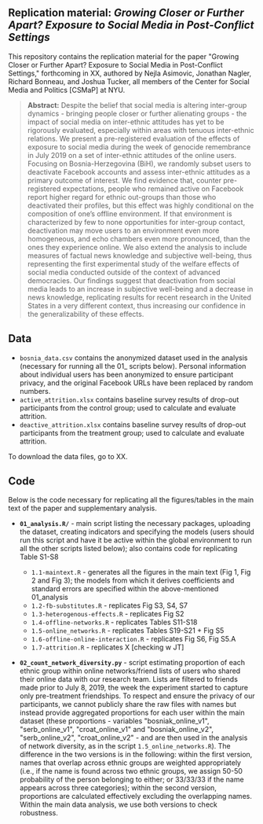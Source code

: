 Replication material: _Growing Closer or Further Apart? Exposure to Social Media in Post-Conflict Settings_
--------------

This repository contains the replication material for the paper "Growing Closer or Further Apart? Exposure to Social Media in Post-Conflict Settings," forthcoming in XX, authored by Nejla Asimovic, Jonathan Nagler, Richard Bonneau, and Joshua Tucker, all members of the Center for Social Media and Politics [CSMaP] at NYU.


> __Abstract:__
Despite the belief that social media is altering inter-group dynamics - bringing people closer or further alienating groups - the impact of social media on inter-ethnic attitudes has yet to be rigorously evaluated, especially within areas with tenuous inter-ethnic relations. We present a pre-registered evaluation of the effects of exposure to social media during the
week of genocide remembrance in July 2019 on a set of inter-ethnic attitudes of
the online users. Focusing on Bosnia-Herzegovina (BiH), we randomly subset users to deactivate
Facebook accounts and assess inter-ethnic attitudes as a primary
outcome of interest. We find evidence that, counter pre-registered expectations, people who remained active on Facebook report higher regard for ethnic out-groups than those who deactivated their profiles, but this effect was highly conditional on the composition of one’s offline environment. If that environment is characterized by few to none opportunities for inter-group contact, deactivation may move users to an environment even more homogeneous, and echo chambers even more pronounced, than the ones they experience online. We also extend the analysis to include measures of factual news knowledge and subjective well-being, thus representing the first experimental study of the welfare effects of social media conducted outside of the context of advanced democracies. Our findings suggest that deactivation from social media leads to an increase in subjective well-being and a decrease in news knowledge, replicating results for recent research in the United States in a very different context, thus increasing our confidence in the generalizability of these effects. 

## Data

- `bosnia_data.csv` contains the anonymized dataset used in the analysis (necessary for running all the 01_ scripts below). Personal information about individual users has been anonymized to ensure participant privacy, and the original Facebook URLs have been replaced by random numbers. 
- `active_attrition.xlsx` contains baseline survey results of drop-out participants from the control group; used to calculate and evaluate attrition. 
- `deactive_attrition.xlsx` contains baseline survey results of drop-out participants from the treatment group; used to calculate and evaluate attrition.  


To download the data files, go to XX.


## Code
Below is the code necessary for replicating all the figures/tables in the main text of the paper and supplementary analysis.

- **`01_analysis.R/`** - main script listing the necessary packages, uploading the dataset, creating indicators and specifying the models (users should run this script and have it be active within the global environment to run all the other scripts listed below); also contains code for replicating Table S1-S8
	* `1.1-maintext.R` - generates all the figures in the main text (Fig 1, Fig 2 and Fig 3); the models from which it derives coefficients and standard errors are specified within the above-mentioned 01_analysis
	* `1.2-fb-substitutes.R` - replicates Fig S3, S4, S7
	* `1.3-heterogenous-effects.R` - replicates Fig S2
	* `1.4-offline-networks.R` - replicates Tables S11-S18
	* `1.5-online_networks.R` - replicates Tables S19-S21 + Fig S5
	* `1.6-offline-online-interaction.R` - replicates Fig S6, Fig S5.A
	* `1.7-attrition.R` - replicates X [checking w JT]
      

-  **`02_count_network_diversity.py`** - script estimating proportion of each ethnic group within online networks/friend lists of users who shared their online data with our research team. Lists are filtered to friends made prior to July 8, 2019, the week the experiment started to capture only pre-treatment friendships. To respect and ensure the privacy of our participants, we cannot publicly share the raw files with names but instead provide aggregated proportions for each user within the main dataset (these proportions - variables "bosniak_online_v1", "serb_online_v1", "croat_online_v1" and "bosniak_online_v2", "serb_online_v2", "croat_online_v2" - and are then used in the analysis of network diversity, as in the script `1.5_online_networks.R`). 
The difference in the two versions is in the following: within the first version, names that overlap across ethnic groups are weighted appropriately (i.e., if the name is found across two ethnic groups, we assign 50-50 probability of the person belonging to either; or 33/33/33 if the name appears across three categories); within the second version, proportions are calculated effectively excluding the overlapping names. Within the main data analysis, we use both versions to check robustness. 










